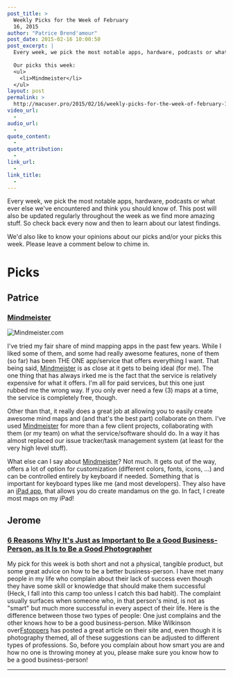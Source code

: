 ```yaml
---
post_title: >
  Weekly Picks for the Week of February
  16, 2015
author: "Patrice Brend'amour"
post_date: 2015-02-16 10:00:50
post_excerpt: |
  Every week, we pick the most notable apps, hardware, podcasts or what ever else we've encountered and think you should know of. This post will also be updated regularly throughout the week as we find more amazing stuff. So check back every now and then to learn about our latest findings.
  
  Our picks this week:
  <ul>
  	<li>Mindmeister</li>
  </ul>
layout: post
permalink: >
  http://macuser.pro/2015/02/16/weekly-picks-for-the-week-of-february-16-2015/
video_url:
  - 
audio_url:
  - 
quote_content:
  - 
quote_attribution:
  - 
link_url:
  - 
link_title:
  - 
---
```



Every week, we pick the most notable apps, hardware, podcasts or what ever else we've encountered and think you should know of. This post will also be updated regularly throughout the week as we find more amazing stuff. So check back every now and then to learn about our latest findings.

We'd also like to know your opinions about our picks and/or your picks this week. Please leave a comment below to chime in.

# Picks

## Patrice

### [Mindmeister][mm]

![Mindmeister.com][mmIMG]

I've tried my fair share of mind mapping apps in the past few years. While I liked some of them, and some had really awesome features, none of them (so far) has been THE ONE app/service that offers everything I want. That being said, [Mindmeister][mm] is as close at it gets to being ideal (for me). The one thing that has always irked me is the fact that the service is relatively expensive for what it offers. I'm all for paid services, but this one just rubbed me the wrong way. If you only ever need a few (3) maps at a time, the service is completely free, though.

Other than that, it really does a great job at allowing you to easily create awesome mind maps and (and that's the best part) collaborate on them. I've used [Mindmeister][mm] for more than a few client projects, collaborating with them (or my team) on what the service/software should do. In a way it has almost replaced our issue tracker/task management system (at least for the very high level stuff).

What else can I say about [Mindmeister][mm]? Not much. It gets out of the way, offers a lot of option for customization (different colors, fonts, icons, ...) and can be controlled entirely by keyboard if needed. Something that is important for keyboard types like me (and most developers).
They also have an [iPad app][mmiOS], that allows you do create mandamus on the go. In fact, I create most maps on my iPad!

## Jerome

### [6 Reasons Why It's Just as Important to Be a Good Business-Person, as It Is to Be a Good Photographer][1]

My pick for this week is both short and not a physical, tangible product, but some great advice on how to be a better business-person.  I have met many people in my life who complain about their lack of success even though they have some skill or knowledge that should make them successful (Heck, I fall into this camp too unless I catch this bad habit).  The complaint usually surfaces when someone who, in that person's mind, is not as "smart" but much more successful in every aspect of their life.  Here is the difference between those two types of people:  One just complains and the other knows how to be a good business-person.  Mike Wilkinson over[Fstoppers][2] has posted a great article on their site and, even though it is photography themed, all of these suggestions can be adjusted to different types of professions.  So, before you complain about how smart you are and how no one is throwing money at you, please make sure you know how to be a good business-person!  

***

[mm]: https://www.mindmeister.com/?r=91104 "Mindmeister"
[mmiOS]: https://itunes.apple.com/us/app/mindmeister-mind-mapping/id381073026?mt=8&amp;uo=4&amp;at=1l3vb3F "Mindmeister on iOS"
[mmIMG]: http://macuser.pro/wp-content/uploads/2015/02/mindmeistercom.png "Mindmeister.com"

[1]: https://fstoppers.com/bts/6-reasons-why-its-just-important-be-good-business-person-it-be-good-photographer-58176?utm_source=FS_RSS&amp;utm_medium=RSS&amp;utm_campaign=Main_RSS "article on fstoppers on why to be a good business-person and a good photographer"
[2]:  https://fstoppers.com "fstoppers main page"
